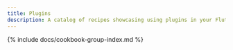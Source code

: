 ```yaml
---
title: Plugins
description: A catalog of recipes showcasing using plugins in your Flutter app.
---
```


{% include docs/cookbook-group-index.md %}
